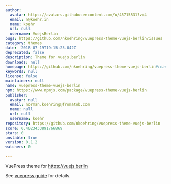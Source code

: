 ```yaml
---
author:
  avatar: https://avatars.githubusercontent.com/u/45715831?v=4
  email: n@koehr.in
  name: koehr
  url: null
  username: VuejsBerlin
bugs: https://github.com/nkoehring/vuepress-theme-vuejs-berlin/issues
category: themes
date: '2018-07-19T19:15:25.042Z'
deprecated: false
description: Theme for vuejs.berlin
downloads: null
homepage: https://github.com/nkoehring/vuepress-theme-vuejs-berlin#readme
keywords: null
license: false
maintainers: null
name: vuepress-theme-vuejs-berlin
npm: https://www.npmjs.com/package/vuepress-theme-vuejs-berlin
publisher:
  avatar: null
  email: norman.koehring@fromatob.com
  name: null
  url: null
  username: koehr
repository: https://github.com/nkoehring/vuepress-theme-vuejs-berlin
score: 0.4023433891766869
stars: 0
unstable: true
version: 0.1.2
watchers: 0

---
```


VuePress theme for https://vuejs.berlin

See [vuepress guide](https://vuepress.vuejs.org/guide/custom-themes.html) for details.
